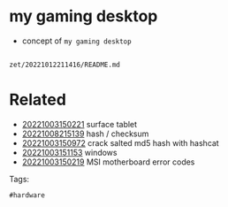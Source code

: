 # my gaming desktop

- concept of `my gaming desktop`

```
```

` zet/20221012211416/README.md `

# Related

- [20221003150221](/zet/20221003150221/README.md) surface tablet
- [20221008215139](/zet/20221008215139/README.md) hash / checksum
- [20221003150972](/zet/20221003150972/README.md) crack salted md5 hash with hashcat
- [20221003151153](/zet/20221003151153/README.md) windows
- [20221003150219](/zet/20221003150219/README.md) MSI motherboard error codes

Tags:

    #hardware
